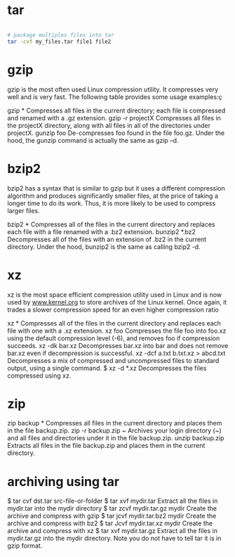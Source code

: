 # tar

```bash

# package multiples files into tar
tar -cvf my_files.tar file1 file2
```


# gzip

gzip is the most often used Linux compression utility. It compresses very well and is very fast. The following table provides some usage examples:ç

gzip * 				Compresses all files in the current directory; each file is compressed and renamed with a .gz extension.
gzip -r projectX 		Compresses all files in the projectX directory, along with all files in all of the directories under projectX.
gunzip foo 			De-compresses foo found in the file foo.gz. Under the hood, the gunzip command is actually the same as gzip –d.



# bzip2

bzip2 has a syntax that is similar to gzip but it uses a different compression algorithm and produces significantly smaller files, at the price of taking a longer time to do its work. Thus, it is more likely to be used to compress larger files.

bzip2 * 			Compresses all of the files in the current directory and replaces each file with a file renamed with a .bz2 extension.
bunzip2 *.bz2 			Decompresses all of the files with an extension of .bz2 in the current directory. Under the hood, bunzip2 is the same as calling bzip2 -d.


# xz

xz is the most space efficient compression utility used in Linux and is now used by www.kernel.org to store archives of the Linux kernel. Once again, it trades a slower compression speed for an even higher compression ratio


xz * 					Compresses all of the files in the current directory and replaces each file with one with a .xz extension.
xz foo 					Compresses the file foo into foo.xz using the default compression level (-6), and removes foo if compression succeeds.
xz -dk bar.xz 				Decompresses bar.xz into bar and does not remove bar.xz even if decompression is successful.
xz -dcf a.txt b.txt.xz > abcd.txt 	Decompresses a mix of compressed and uncompressed files to standard output, using a single command.
$ xz -d *.xz 				Decompresses the files compressed using xz.


# zip

zip backup * 		Compresses all files in the current directory and places them in the file backup.zip.
zip -r backup.zip ~ 	Archives your login directory (~) and all files and directories under it in the file backup.zip.
unzip backup.zip 	Extracts all files in the file backup.zip and places them in the current directory.


# archiving using tar

$ tar cvf dst.tar src-file-or-folder
$ tar xvf mydir.tar 		Extract all the files in mydir.tar into the mydir directory
$ tar zcvf mydir.tar.gz mydir 	Create the archive and compress with gzip
$ tar jcvf mydir.tar.bz2 mydir 	Create the archive and compress with bz2
$ tar Jcvf mydir.tar.xz mydir 	Create the archive and compress with xz
$ tar xvf mydir.tar.gz 		Extract all the files in mydir.tar.gz into the mydir directory. Note you do not have to tell tar it is in gzip format.
